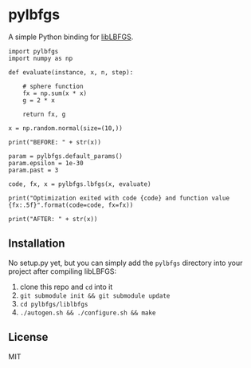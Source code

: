 # pylbfgs
A simple Python binding for [libLBFGS](http://www.chokkan.org/software/liblbfgs).

	import pylbfgs
	import numpy as np

	def evaluate(instance, x, n, step):

	    # sphere function
	    fx = np.sum(x * x)
	    g = 2 * x

	    return fx, g

	x = np.random.normal(size=(10,))

	print("BEFORE: " + str(x))

	param = pylbfgs.default_params()
	param.epsilon = 1e-30
	param.past = 3

	code, fx, x = pylbfgs.lbfgs(x, evaluate)

	print("Optimization exited with code {code} and function value {fx:.5f}".format(code=code, fx=fx))

	print("AFTER: " + str(x))

## Installation

No setup.py yet, but you can simply add the `pylbfgs` directory into your project after compiling libLBFGS:

  1. clone this repo and `cd` into it
  2. `git submodule init && git submodule update`
  3. `cd pylbfgs/liblbfgs`
  4. `./autogen.sh && ./configure.sh && make`


## License
MIT
